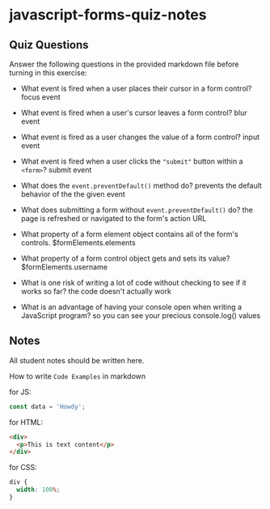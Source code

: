 # javascript-forms-quiz-notes

## Quiz Questions

Answer the following questions in the provided markdown file before turning in this exercise:

- What event is fired when a user places their cursor in a form control?
  focus event

- What event is fired when a user's cursor leaves a form control?
  blur event

- What event is fired as a user changes the value of a form control?
  input event

- What event is fired when a user clicks the `"submit"` button within a `<form>`?
  submit event

- What does the `event.preventDefault()` method do?
  prevents the default behavior of the the given event

- What does submitting a form without `event.preventDefault()` do?
  the page is refreshed or navigated to the form's action URL

- What property of a form element object contains all of the form's controls.
  $formElements.elements

- What property of a form control object gets and sets its value?
  $formElements.username

- What is one risk of writing a lot of code without checking to see if it works so far?
  the code doesn't actually work

- What is an advantage of having your console open when writing a JavaScript program?
  so you can see your precious console.log() values

## Notes

All student notes should be written here.

How to write `Code Examples` in markdown

for JS:

```javascript
const data = 'Howdy';
```

for HTML:

```html
<div>
  <p>This is text content</p>
</div>
```

for CSS:

```css
div {
  width: 100%;
}
```
